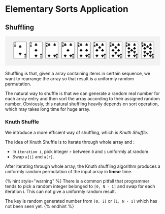 # Elementary Sorts Application

## Shuffling

![](../.gitbook/assets/image%20%2830%29.png)

Shuffling is that, given a array containing items in certain sequence, we want to rearrange the array so that result is a uniformly random permutation.

The natural way to shuffle is that we can generate a random real number for each array entry and then sort the array according to their assigned random number. Obviously, this natural shuffling heavily depends on sort operation, which may takes long time for huge array.

### Knuth Shuffle

We introduce a more efficient way of shuffling, which is _Knuth Shuffle._

The idea of Knuth Shuffle is to Iterate through whole array and :

* In `iteration i`, pick integer `r` between `0` and `i` uniformly at random.
* Swap `a[i]` and `a[r]`.

After iterating through whole array, the Knuth shuffling algorithm produces a uniformly random permutation of the input array in **linear** time.

{% hint style="warning" %}
There is a common pitfall that programmer tends to pick a random integer belonged to `[0, N - 1]` and swap for each iteration i. This can not give a uniformly random result.

The key is random generated number from `[0, i]` or `[i, N - 1]` which has not been seen yet.
{% endhint %}

